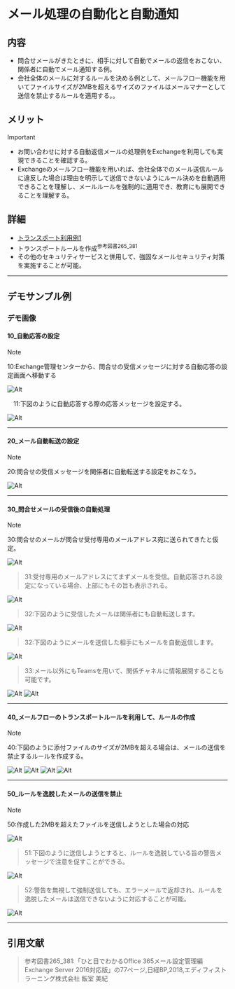 # メール処理の自動化と自動通知

## 内容

- 問合せメールがきたときに、相手に対して自動でメールの返信をおこない、関係者に自動でメール通知する例。
- 会社全体のメールに対するルールを決める例として、メールフロー機能を用いてファイルサイズが2MBを超えるサイズのファイルはメールマナーとして送信を禁止するルールを適用する。。

## メリット

> [!IMPORTANT]
>
>- お問い合わせに対する自動返信メールの処理例をExchangeを利用しても実現できることを確認する。
>- Exchangeのメールフロー機能を用いれば、会社全体でのメール送信ルールに違反した場合は理由を明示して送信できないようにルール決めを自動適用できることを理解し、メールルールを強制的に適用でき、教育にも展開できることを理解する。

## 詳細

- [トランスポート利用例1](https://qiita.com/sa_touuu/items/a5d15652a51ab17f43e9)
- トランスポートルールを作成<sup>参考図書265_381</sup>
- その他のセキュリティサービスと併用して、強固なメールセキュリティ対策を実施することが可能。

---

## デモサンプル例

### デモ画像

#### 10_自動応答の設定

> [!NOTE]
> 10:Exchange管理センターから、問合せの受信メッセージに対する自動応答の設定画面へ移動する

![Alt](../../7_Prj/716_M365/200_インフラサービス/40_メールサービス/40_メールサービス_メール処理の自動化と自動通知1.png)

　11:下図のように自動応答する際の応答メッセージを設定する。

![Alt](../../7_Prj/716_M365/200_インフラサービス/40_メールサービス/40_メールサービス_メール処理の自動化と自動通知2.png)

---

#### 20_メール自動転送の設定

> [!NOTE]
> 20:問合せの受信メッセージを関係者に自動転送する設定をおこなう。

![Alt](../../7_Prj/716_M365/200_インフラサービス/40_メールサービス/40_メールサービス_メール処理の自動化と自動通知3.png)

---

#### 30_問合せメールの受信後の自動処理

> [!NOTE]
> 30:問合せのメールが問合せ受付専用のメールアドレス宛に送られてきたと仮定。

![Alt](../../7_Prj/716_M365/200_インフラサービス/40_メールサービス/40_メールサービス_メール処理の自動化と自動通知5.png)

> 31:受付専用のメールアドレスにてまずメールを受信。自動応答される設定になっている場合、上部にもその旨も表示される。

![Alt](../../7_Prj/716_M365/200_インフラサービス/40_メールサービス/40_メールサービス_メール処理の自動化と自動通知7.png)

> 32:下図のように受信したメールは関係者にも自動転送します。

![Alt](../../7_Prj/716_M365/200_インフラサービス/40_メールサービス/40_メールサービス_メール処理の自動化と自動通知5.png)

> 32:下図のようにメールを送信した相手にもメールを自動返信します。

![Alt](../../7_Prj/716_M365/200_インフラサービス/40_メールサービス/40_メールサービス_メール処理の自動化と自動通知10.png)

> 33:メール以外にもTeamsを用いて、関係チャネルに情報展開することも可能です。

![Alt](../../7_Prj/716_M365/200_インフラサービス/40_メールサービス/40_メールサービス_メール処理の自動化と自動通知9.png)
![Alt](../../7_Prj/716_M365/200_インフラサービス/40_メールサービス/40_メールサービス_メール処理の自動化と自動通知4.png)

---

#### 40_メールフローのトランスポートルールを利用して、ルールの作成

> [!NOTE]
> 40:下図のように添付ファイルのサイズが2MBを超える場合は、メールの送信を禁止するルールを作成する。

![Alt](../../7_Prj/716_M365/200_インフラサービス/40_メールサービス/40_メールサービス_メールフロー6.png)
![Alt](../../7_Prj/716_M365/200_インフラサービス/40_メールサービス/40_メールサービス_メールフロー7.png)
![Alt](../../7_Prj/716_M365/200_インフラサービス/40_メールサービス/40_メールサービス_メールフロー8.png)
![Alt](../../7_Prj/716_M365/200_インフラサービス/40_メールサービス/40_メールサービス_メールフロー9.png)

---

#### 50_ルールを逸脱したメールの送信を禁止

> [!NOTE]
> 50:作成した2MBを超えたファイルを送信しようとした場合の対応

![Alt](../../7_Prj/716_M365/200_インフラサービス/40_メールサービス/40_メールサービス_メールフロー10.png)

> 51:下図のように送信しようとすると、ルールを逸脱している旨の警告メッセージで注意を促すことができる。

![Alt](../../7_Prj/716_M365/200_インフラサービス/40_メールサービス/40_メールサービス_メールフロー11.png)

> 52:警告を無視して強制送信しても、エラーメールで返却され、ルールを逸脱したメールは送信できないように対応することが可能。

![Alt](../../7_Prj/716_M365/200_インフラサービス/40_メールサービス/40_メールサービス_メールフロー12.png)

---

## 引用文献

> 参考図書265_381:「ひと目でわかるOffice 365メール設定管理編Exchange Server 2016対応版」の77ページ,日経BP,2018,エディフィストラーニング株式会社 飯室 美紀  
